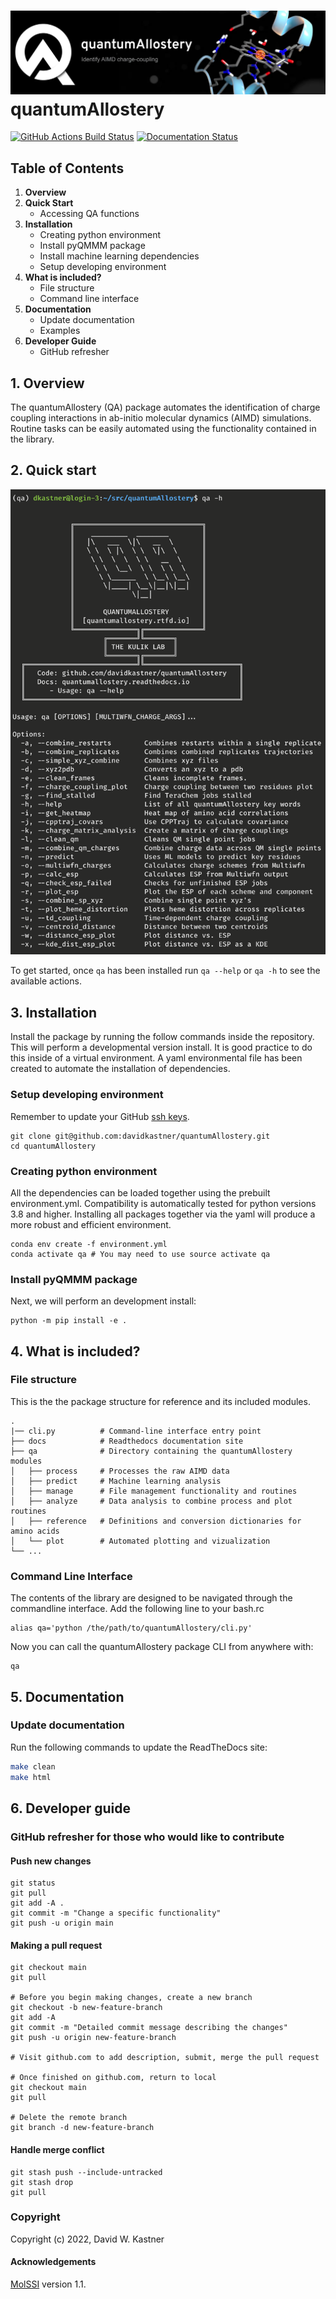 ![Graphical Summary of README](docs/_static/header.webp)
quantumAllostery
==============================
[//]: # (Badges)
[![GitHub Actions Build Status](https://github.com/davidkastner/quantumAllostery/workflows/CI/badge.svg)](https://github.com/davidkastner/quantumAllostery/actions?query=workflow%3ACI)
[![Documentation Status](https://readthedocs.org/projects/quantumallostery/badge/?version=latest)](https://quantumallostery.readthedocs.io/en/latest/?badge=latest)


## Table of Contents
1. **Overview**
2. **Quick Start**
    * Accessing QA functions
3. **Installation**
    * Creating python environment
    * Install pyQMMM package
    * Install machine learning dependencies
    * Setup developing environment
4. **What is included?**
    * File structure
    * Command line interface
5. **Documentation**
    * Update documentation
    * Examples
6. **Developer Guide**
    * GitHub refresher


## 1. Overview
The quantumAllostery (QA) package automates the identification of charge coupling interactions in ab-initio molecular dynamics (AIMD) simulations.
Routine tasks can be easily automated using the functionality contained in the library.


## 2. Quick start
![Welcome screen help options](docs/_static/welcome_help_demo.png)

To get started, once `qa` has been installed run `qa --help` or `qa -h` to see the available actions.

## 3. Installation
Install the package by running the follow commands inside the repository.
This will perform a developmental version install.
It is good practice to do this inside of a virtual environment.
A yaml environmental file has been created to automate the installation of dependencies.

### Setup developing environment
Remember to update your GitHub [ssh keys](https://docs.github.com/en/authentication/connecting-to-github-with-ssh/adding-a-new-ssh-key-to-your-github-account).

```
git clone git@github.com:davidkastner/quantumAllostery.git
cd quantumAllostery
```


### Creating python environment
All the dependencies can be loaded together using the prebuilt environment.yml.
Compatibility is automatically tested for python versions 3.8 and higher.
Installing all packages together via the yaml will produce a more robust and efficient environment.

```
conda env create -f environment.yml
conda activate qa # You may need to use source activate qa
```

### Install pyQMMM package
Next, we will perform an development install:

```
python -m pip install -e .
```

## 4. What is included?
### File structure
This is the the package structure for reference and its included modules.

```
.
|── cli.py          # Command-line interface entry point
├── docs            # Readthedocs documentation site
├── qa              # Directory containing the quantumAllostery modules
│   ├── process     # Processes the raw AIMD data
│   ├── predict     # Machine learning analysis
│   ├── manage      # File management functionality and routines
│   ├── analyze     # Data analysis to combine process and plot routines
│   ├── reference   # Definitions and conversion dictionaries for amino acids
│   └── plot        # Automated plotting and vizualization 
└── ...
```

### Command Line Interface
The contents of the library are designed to be navigated through the commandline interface.
Add the following line to your bash.rc

```
alias qa='python /the/path/to/quantumAllostery/cli.py'
```

Now you can call the quantumAllostery package CLI from anywhere with:
```
qa
```


## 5. Documentation
### Update documentation
Run the following commands to update the ReadTheDocs site:

```bash
make clean
make html
```


## 6. Developer guide
### GitHub refresher for those who would like to contribute
#### Push new changes

```
git status
git pull
git add -A .
git commit -m "Change a specific functionality"
git push -u origin main
```

#### Making a pull request
```
git checkout main
git pull

# Before you begin making changes, create a new branch
git checkout -b new-feature-branch
git add -A
git commit -m "Detailed commit message describing the changes"
git push -u origin new-feature-branch

# Visit github.com to add description, submit, merge the pull request

# Once finished on github.com, return to local
git checkout main
git pull

# Delete the remote branch
git branch -d new-feature-branch
```

#### Handle merge conflict

```
git stash push --include-untracked
git stash drop
git pull
```

### Copyright
Copyright (c) 2022, David W. Kastner


#### Acknowledgements
[MolSSI](https://github.com/molssi/cookiecutter-cms) version 1.1.
